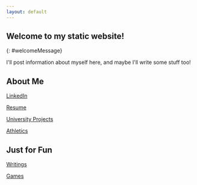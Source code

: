 ```yaml
---
layout: default
---
```

## Welcome to my static website!
{: #welcomeMessage}

I'll post information about myself here, and maybe I'll write some stuff too!

## About Me

[LinkedIn](https://www.linkedin.com/in/matthew-mcbrien-784b32116/)

[Resume](./assets/resume.pdf)

[University Projects](./university_projects.html)

[Athletics](./running/running.html)

## Just for Fun

[Writings](./writings.html)

[Games](./games/games.html)

<script src="https://ajax.googleapis.com/ajax/libs/jquery/2.1.3/jquery.min.js"></script>
<script src="./js/main.js"></script>
